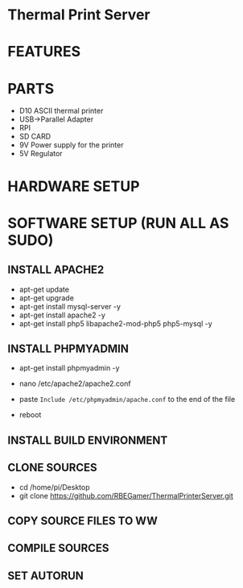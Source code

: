 # Thermal Print Server

# FEATURES

# PARTS

* D10 ASCII thermal printer
* USB->Parallel Adapter
* RPI
* SD CARD
* 9V Power supply for the printer
* 5V Regulator

# HARDWARE SETUP


# SOFTWARE SETUP (RUN ALL AS SUDO)
## INSTALL APACHE2
* apt-get update
* apt-get upgrade 
* apt-get install mysql-server -y
* apt-get install apache2 -y
* apt-get install php5 libapache2-mod-php5 php5-mysql -y

## INSTALL PHPMYADMIN
* apt-get install phpmyadmin -y
* nano /etc/apache2/apache2.conf
* paste `Include /etc/phpmyadmin/apache.conf` to the end of the file

* reboot

## INSTALL BUILD ENVIRONMENT

## CLONE SOURCES
* cd /home/pi/Desktop
* git clone https://github.com/RBEGamer/ThermalPrinterServer.git

## COPY SOURCE FILES TO WW

## COMPILE SOURCES

## SET AUTORUN

